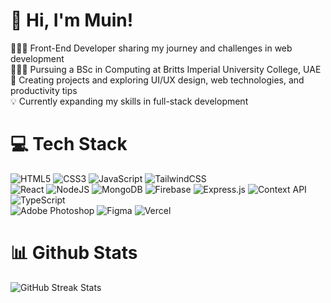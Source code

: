 # 👋 Hi, I'm Muin!
👨🏻‍💻 Front-End Developer sharing my journey and challenges in web development<br/>
👨🏻‍🎓 Pursuing a BSc in Computing at Britts Imperial University College, UAE<br/>
🎨 Creating projects and exploring UI/UX design, web technologies, and productivity tips<br/>
💡 Currently expanding my skills in full-stack development<br/>

# 💻 Tech Stack
![HTML5](https://img.shields.io/badge/html5-%23E34F26.svg?style=for-the-badge&logo=html5&logoColor=white)
![CSS3](https://img.shields.io/badge/css3-%231572B6.svg?style=for-the-badge&logo=css3&logoColor=white)
![JavaScript](https://img.shields.io/badge/javascript-%23323330.svg?style=for-the-badge&logo=javascript&logoColor=%23F7DF1E)
![TailwindCSS](https://img.shields.io/badge/tailwindcss-%2338B2AC.svg?style=for-the-badge&logo=tailwind-css&logoColor=white)<br/>
![React](https://img.shields.io/badge/react-%2320232a.svg?style=for-the-badge&logo=react&logoColor=%2361DAFB)
![NodeJS](https://img.shields.io/badge/node.js-6DA55F?style=for-the-badge&logo=node.js&logoColor=white) 
![MongoDB](https://img.shields.io/badge/MongoDB-%234ea94b.svg?style=for-the-badge&logo=mongodb&logoColor=white)
![Firebase](https://img.shields.io/badge/firebase-%23039BE5.svg?style=for-the-badge&logo=firebase)
![Express.js](https://img.shields.io/badge/express.js-%23404d59.svg?style=for-the-badge&logo=express&logoColor=%2361DAFB)
![Context API](https://img.shields.io/badge/Context--Api-000000?style=for-the-badge&logo=react)<br/>
![TypeScript](https://img.shields.io/badge/typescript-%23007ACC.svg?style=for-the-badge&logo=typescript&logoColor=white)<br/>
![Adobe Photoshop](https://img.shields.io/badge/adobe%20photoshop-%2331A8FF.svg?style=for-the-badge&logo=adobe%20photoshop&logoColor=white)
![Figma](https://img.shields.io/badge/figma-%23F24E1E.svg?style=for-the-badge&logo=figma&logoColor=white)
![Vercel](https://img.shields.io/badge/vercel-%23000000.svg?style=for-the-badge&logo=vercel&logoColor=white)

# 📊 Github Stats
<img src="https://github-readme-streak-stats.herokuapp.com/?user=muinuddin-sm12&theme=codestackr&hide_border=false" alt="GitHub Streak Stats">

